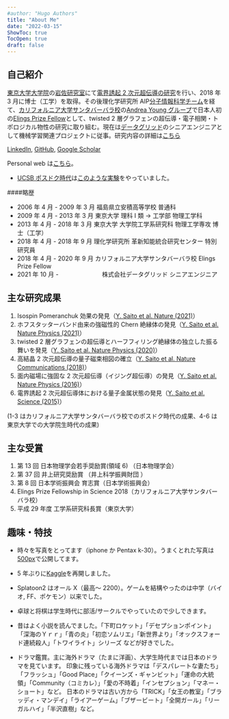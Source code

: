```yaml
---
#author: "Hugo Authors"
title: "About Me"
date: "2022-03-15"
ShowToc: true
TocOpen: true
draft: false
---
```


## 自己紹介

[東京大学大学院](https://www.u-tokyo.ac.jp/en/index.html)の[岩佐研究室](http://iwasa.t.u-tokyo.ac.jp/)にて[電界誘起 2 次元超伝導の研究](https://ci.nii.ac.jp/naid/500001415739)を行い、2018 年 3 月に博士（工学）を取得。その後理化学研究所 AIP[分子情報科学チーム](https://www.riken.jp/research/labs/aip/goalorient_tech/mol_inf/index.html)を経て、[カリフォルニア大学サンタバーバラ校](https://www.ucsb.edu/)の[Andrea Young グループ](https://www.afylab.com/)で日本人初の[Elings Prize Fellow](https://www.cnsi.ucsb.edu/resources/funding/elings-prize/fellows)として、twisted 2 層グラフェンの超伝導・電子相関・トポロジカル物性の研究に取り組む。現在は[データグリッド](https://datagrid.co.jp/)のシニアエンジニアとして機械学習関連プロジェクトに従事。研究内容の詳細は[こちら](https://www.yusaito.com/research/)

[LinkedIn](https://www.linkedin.com/in/yu-saito-03080088/), [GitHub](https://github.com/yseeker), [Google Scholar](https://scholar.google.com/citations?hl=en&user=M3gyCrUAAAAJ)

Personal web は[こちら](https://www.yusaito.com)。

- [UCSB ポスドク時代](https://ys-blog.hatenadiary.com/entry/2021/08/15/133141)は[このような実験](https://ys-blog.hatenadiary.com/entry/2021/07/27/142301)をやっていました。

####略歴

- 2006 年 4 月 - 2009 年 3 月 福島県立安積高等学校 普通科
- 2009 年 4 月 - 2013 年 3 月 東京大学 理科 I 類 → 工学部 物理工学科
- 2013 年 4 月 - 2018 年 3 月 東京大学 大学院工学系研究科 物理工学専攻 博士（工学）
- 2018 年 4 月 - 2018 年 9 月 理化学研究所 革新知能統合研究センター 特別研究員
- 2018 年 4 月 - 2020 年 9 月 カリフォルニア大学サンタバーバラ校 Elings Prize Fellow
- 2021 年 10 月 - 　　　　　　　株式会社データグリッド シニアエンジニア

## 主な研究成果

1. Isospin Pomeranchuk 効果の発見（[Y. Saito et al. Nature (2021)](https://www.nature.com/articles/s41586-021-03409-2)）
2. ホフスタッターバンド由来の強磁性的 Chern 絶縁体の発見（[Y. Saito et al. Nature Physics (2021)](https://www.nature.com/articles/s41567-020-01129-4)）
3. twisted 2 層グラフェンの超伝導とハーフフィリング絶縁体の独立した振る舞いを発見（[Y. Saito et al. Nature Physics (2020)](https://www.nature.com/articles/s41567-020-0928-3)）
4. 高結晶 2 次元超伝導の量子磁束相図の確立（[Y. Saito et al. Nature Communications (2018)](https://www.nature.com/articles/s41567-020-01129-4)）
5. 面内磁場に強固な 2 次元超伝導（イジング超伝導）の発見（[Y. Saito et al. Nature Physics (2016)](https://www.nature.com/articles/nphys3580)）
6. 電界誘起 2 次元超伝導体における量子金属状態の発見（[Y. Saito et al. Science (2015)](https://science.sciencemag.org/content/350/6259/409)）

(1-3 はカリフォルニア大学サンタバーバラ校でのポスドク時代の成果、4-6 は東京大学での大学院生時代の成果)

## 主な受賞

1. 第 13 回 日本物理学会若手奨励賞(領域 6) （日本物理学会）
2. 第 37 回 井上研究奨励賞 （井上科学振興財団 ）
3. 第 8 回 日本学術振興会 育志賞（日本学術振興会）
4. Elings Prize Fellowship in Science 2018（カリフォルニア大学サンタバーバラ校）
5. 平成 29 年度 工学系研究科長賞（東京大学）

## 趣味・特技

- 時々を写真をとってます（iphone か Pentax k-30）。うまくとれた写真は[500px](https://500px.com/p/yusaito?view=photos)で公開してます。

- 5 年ぶりに[Kaggle](https://www.kaggle.com/yseeker)を再開しました。

- Splatoon2 はオール X（最高～ 2200）。ゲームを結構やったのは中学（バイオ, FF、ポケモン）以来でした。

- 卓球と将棋は学生時代に部活/サークルでやっていたので少しできます。

- 昔はよく小説を読んでました。「下町ロケット」「デセプションポイント」「深海のＹｒｒ」「青の炎」「初恋ソムリエ」「新世界より」「オックスフォード連続殺人」「トワイライト」シリーズ
  などが好きでした。

- ドラマ鑑賞。主に海外ドラマ（たまに洋画）、大学生時代までは日本のドラマを見ています。
  印象に残っている海外ドラマは「デスパレートな妻たち」「フラッシュ」「Good Place」「クイーンズ・ギャンビット」「運命の大統領」「Community（コミカレ）」「愛の不時着」「インセプション」「マネー・ショート」など。
  日本のドラマは古い方から「TRICK」「女王の教室」「ブラッディ・マンデイ」「ライアーゲーム」「ブザービート」「全開ガール」「リーガルハイ」「半沢直樹」など。
